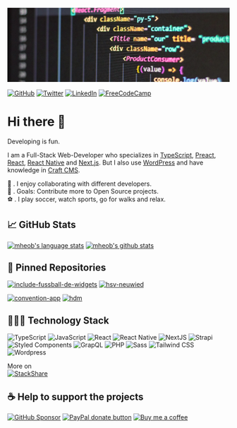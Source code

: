 [![Profile Banner](https://raw.githubusercontent.com/mheob/mheob/master/profile-header.jpg)](https://github.com/mheob)

[![GitHub](https://img.shields.io/badge/github-100000.svg?&style=for-the-badge&logo=github&logoColor=white)](https://github.com/mheob)
[![Twitter](https://img.shields.io/badge/twitter-1da1f2.svg?&style=for-the-badge&logo=twitter&logoColor=white)](https://twitter.com/mheob_a)
[![LinkedIn](https://img.shields.io/badge/LinkedIn-0077b5.svg?style=for-the-badge&logo=linkedin&logoColor=white)](https://www.linkedin.com/in/itsb)
[![FreeCodeCamp](https://img.shields.io/badge/FreeCodeCamp-0a0b23.svg?style=for-the-badge&logo=freecodecamp&logoColor=white)](https://www.freecodecamp.org/mheob)

# Hi there 👋

Developing is fun.

I am a Full-Stack Web-Developer who specializes in [TypeScript](https://github.com/microsoft/TypeScript), [Preact](https://github.com/preactjs/preact), [React](https://github.com/facebook/react), [React Native](https://github.com/facebook/react-native) and [Next.js](https://github.com/vercel/next.js). But I also use [WordPress](https://github.com/WordPress/WordPress) and have knowledge in [Craft CMS](https://github.com/craftcms/cms).

:link: . I enjoy collaborating with different developers.\
:goal_net: . Goals: Contribute more to Open Source projects.\
:soccer: . I play soccer, watch sports, go for walks and relax.

## 📈 GitHub Stats

[![mheob's language stats](https://github-readme-stats.vercel.app/api/top-langs/?username=mheob&langs_count=8&hide=c%23,css,html,java,inno%20setup&title_color=ffffff&text_color=c9cacc&icon_color=4AB197&bg_color=1A2B34)](https://github.com/mheob)
[![mheob's github stats](https://github-readme-stats.vercel.app/api?username=mheob&show_icons=true&include_all_commits=true&line_height=27&count_private=true&title_color=ffffff&text_color=c9cacc&icon_color=4AB097&bg_color=1A2B34)](https://github.com/mheob)

## 📌 Pinned Repositories

[![include-fussball-de-widgets](https://github-readme-stats.vercel.app/api/pin/?username=mheob&repo=include-fussball-de-widgets&title_color=ffffff&text_color=c9cacc&icon_color=4AB197&bg_color=1A2B34)](https://github.com/mheob/include-fussball-de-widgets)
[![hsv-neuwied](https://github-readme-stats.vercel.app/api/pin/?username=mheob&repo=hsv-neuwied&title_color=ffffff&text_color=c9cacc&icon_color=4AB197&bg_color=1A2B34)](https://github.com/mheob/hsv-neuwiedtitle_color)

[![convention-app](https://github-readme-stats.vercel.app/api/pin/?username=100herz&repo=convention-app&title_color=ffffff&text_color=c9cacc&icon_color=4AB197&bg_color=1A2B34)](https://github.com/100herz/convention-app)
[![hdm](https://github-readme-stats.vercel.app/api/pin/?username=100herz&repo=hdm&title_color=ffffff&text_color=c9cacc&icon_color=4AB197&bg_color=1A2B34)](https://github.com/100herz/hdm)

## 🧑🏽‍💻 Technology Stack

![TypeScript](https://img.shields.io/badge/TypeScript-007ACC.svg?&style=for-the-badge&logo=typescript&logoColor=white)
![JavaScript](https://img.shields.io/badge/JavaScript-F7DF1E.svg?&style=for-the-badge&logo=javascript&logoColor=black)
![React](https://img.shields.io/badge/React-20232a.svg?&style=for-the-badge&logo=react&logoColor=%2361DAFB)
![React Native](https://img.shields.io/badge/React_Native-20232a.svg?&style=for-the-badge&logo=react&logoColor=%2361DAFB)
![NextJS](https://img.shields.io/badge/NextJs-000000?style=for-the-badge&logo=next.js&logoColor=white)
![Strapi](https://img.shields.io/badge/Strapi-2f2e8b?style=for-the-badge&logo=strapi&logoColor=white)
![Styled Components](https://img.shields.io/badge/Styled_Components-db7093?style=for-the-badge&logo=styled-components&logoColor=white)
![GrapQL](https://img.shields.io/badge/GrapQL-e10098?style=for-the-badge&logo=graphql&logoColor=white)
![PHP](https://img.shields.io/badge/php-777BB4.svg?&style=for-the-badge&logo=php&logoColor=white)
![Sass](https://img.shields.io/badge/sass-CC6699.svg?&style=for-the-badge&logo=sass&logoColor=white)
![Tailwind CSS](https://img.shields.io/badge/tailwindcss-38B2AC.svg?&style=for-the-badge&logo=tailwind-css&logoColor=white)
![Wordpress](https://img.shields.io/badge/Wordpress-21759b?style=for-the-badge&logo=wordpress&logoColor=white)

More on\
[![StackShare](https://img.shields.io/badge/StackShare-008ff9.svg?style=for-the-badge&logo=stackshare&logoColor=white)](https://stackshare.io/mheob/general)

## ☕️ Help to support the projects

[![GitHub Sponsor](https://img.shields.io/badge/Sponsor-%23100000.svg?&style=for-the-badge&logo=github&logoColor=white)](https://github.com/sponsors/mheob)
[![PayPal donate button](https://img.shields.io/badge/paypal-%2300457C.svg?&style=for-the-badge&logo=paypal&logoColor=white)](https://www.paypal.me/mheob)
[![Buy me a coffee](https://img.shields.io/badge/Buy%20me%20a%20coffee-ff813f.svg?style=for-the-badge&logo=buy%20me%20a%20coffee&logoColor=white)](https://www.buymeacoffee.com/mheob)
